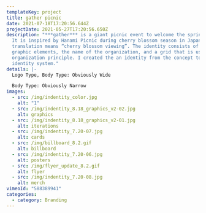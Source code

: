 ```yaml
---
templateKey: project
title: gather picnic
date: 2021-07-18T17:20:56.644Z
projectDate: 2021-05-27T17:20:56.650Z
description: "***gather*** is a giant picnic event to welcome the spring season.
  It is inspired by Hanami Picnic during cherry blossom season in Japan. In
  translation means “cherry blossom viewing”. The identity consists of floral
  graphic elements, the name of the organization, and a grid that is used an
  organization principle. I created the an identity from the concept to the
  identity system."
details: |-
  Logo Type, Body Type: Obviously Wide

  Body Type: Obviously Narrow
images:
  - src: /img/indentity_color.jpg
    alt: "1"
  - src: /img/indentity_8.18_graphics_v2-02.jpg
    alt: graphics
  - src: /img/indentity_8.18_graphics_v2-01.jpg
    alt: iterations
  - src: /img/indentity_7.20-07.jpg
    alt: cards
  - src: /img/billboard_8.2.gif
    alt: billboard
  - src: /img/indentity_7.20-06.jpg
    alt: posters
  - src: /img/flyer_update_8.2.gif
    alt: flyer
  - src: /img/indentity_7.20-08.jpg
    alt: merch
vimeoId: "588389941"
categories:
  - category: Branding
---
```


